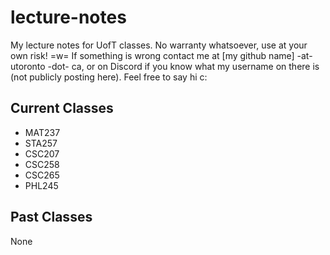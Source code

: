 # lecture-notes

My lecture notes for UofT classes. No warranty whatsoever, use at your own risk! =w= If something is wrong contact me at [my github name] -at- utoronto -dot- ca, or on Discord if you know what my username on there is (not publicly posting here). Feel free to say hi c:

## Current Classes
- MAT237
- STA257
- CSC207
- CSC258
- CSC265
- PHL245

## Past Classes
None
